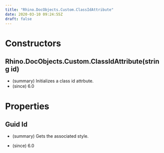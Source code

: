 ```yaml
---
title: "Rhino.DocObjects.Custom.ClassIdAttribute"
date: 2020-03-10 09:24:55Z
draft: false
---
```


# Constructors
## Rhino.DocObjects.Custom.ClassIdAttribute(string id)
- (summary) Initializes a class id attrbute.
- (since) 6.0
# Properties
## Guid Id
- (summary) 
     Gets the associated style.
     
- (since) 6.0
